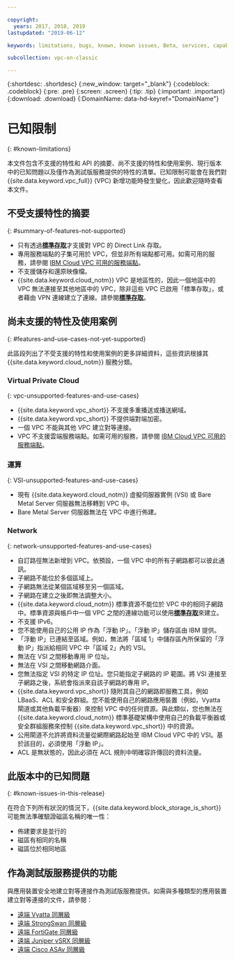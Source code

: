 ```yaml
---

copyright:
  years: 2017, 2018, 2019
lastupdated: "2019-06-12"

keywords: limitations, bugs, known, known issues, Beta, services, capabilities, use cases

subcollection: vpc-on-classic

---
```


{:shortdesc: .shortdesc}
{:new_window: target="_blank"}
{:codeblock: .codeblock}
{:pre: .pre}
{:screen: .screen}
{:tip: .tip}
{:important: .important}
{:download: .download}
{:DomainName: data-hd-keyref="DomainName"}

# 已知限制
{: #known-limitations}

本文件包含不支援的特性和 API 的摘要、尚不支援的特性和使用案例、現行版本中的已知問題以及僅作為測試版服務提供的特性的清單。已知限制可能會在我們對 {{site.data.keyword.vpc_full}} (VPC) 新增功能時發生變化，因此歡迎隨時查看本文件。

## 不受支援特性的摘要
{: #summary-of-features-not-supported}

* 只有透過[**標準存取**](/docs/vpc-on-classic?topic=vpc-on-classic-setting-up-access-to-your-classic-infrastructure-from-vpc)才支援對 VPC 的 Direct Link 存取。
* 專用服務端點的子集可用於 VPC，但並非所有端點都可用。如需可用的服務，請參閱 [IBM Cloud VPC 可用的服務端點](/docs/vpc-on-classic?topic=vpc-on-classic-service-endpoints-available-for-ibm-cloud-vpc)。
* 不支援儲存和還原映像檔。
* {{site.data.keyword.cloud_notm}} VPC 是地區性的，因此一個地區中的 VPC 無法連接至其他地區中的 VPC，除非這些 VPC 已啟用「標準存取」，或者藉由 VPN 連線建立了連線。請參閱[**標準存取**](/docs/vpc-on-classic?topic=vpc-on-classic-setting-up-access-to-your-classic-infrastructure-from-vpc)。

## 尚未支援的特性及使用案例
{: #features-and-use-cases-not-yet-supported}

此區段列出了不受支援的特性和使用案例的更多詳細資料，這些資訊根據其 {{site.data.keyword.cloud_notm}} 服務分類。

### Virtual Private Cloud
{: vpc-unsupported-features-and-use-cases}

* {{site.data.keyword.vpc_short}} 不支援多重播送或播送網域。
* {{site.data.keyword.vpc_short}} 不提供端對端加密。
* 一個 VPC 不能與其他 VPC 建立對等連接。
* VPC 不支援雲端服務端點。如需可用的服務，請參閱 [IBM Cloud VPC 可用的服務端點](/docs/vpc-on-classic?topic=vpc-on-classic-service-endpoints-available-for-ibm-cloud-vpc)。

### 運算
{: VSI-unsupported-features-and-use-cases}

* 現有 {{site.data.keyword.cloud_notm}} 虛擬伺服器實例 (VSI) 或 Bare Metal Server 伺服器無法移轉到 VPC 中。
* Bare Metal Server 伺服器無法在 VPC 中進行佈建。

### Network
{: network-unsupported-features-and-use-cases}

* 自訂路徑無法新增到 VPC。依預設，一個 VPC 中的所有子網路都可以彼此通訊。
* 子網路不能位於多個區域上。
* 子網路無法從某個區域移至另一個區域。
* 子網路在建立之後即無法調整大小。
* {{site.data.keyword.cloud_notm}} 標準資源不能位於 VPC 中的相同子網路中。標準資源與帳戶中一個 VPC 之間的連線功能可以使用[**標準存取**](/docs/vpc-on-classic?topic=vpc-on-classic-setting-up-access-to-your-classic-infrastructure-from-vpc)來建立。
* 不支援 IPv6。
* 您不能使用自己的公用 IP 作為「浮動 IP」。「浮動 IP」儲存區由 IBM 提供。
* 「浮動 IP」已連結至區域。例如，無法將「區域 1」中儲存區內所保留的「浮動 IP」指派給相同 VPC 中「區域 2」內的 VSI。
* 無法在 VSI 之間移動專用 IP 位址。
* 無法在 VSI 之間移動網路介面。
* 您無法指定 VSI 的特定 IP 位址。您只能指定子網路的 IP 範圍。將 VSI 連接至子網路之後，系統會指派來自該子網路的專用 IP。
* {{site.data.keyword.vpc_short}} 隨附其自己的網路即服務工具，例如 LBaaS、ACL 和安全群組。您不能使用自己的網路應用裝置（例如，Vyatta 閘道或其他負載平衡器）來控制 VPC 中的任何資源。與此類似，您也無法在 {{site.data.keyword.cloud_notm}} 標準基礎架構中使用自己的負載平衡器或安全群組服務來控制 {{site.data.keyword.vpc_short}} 中的資源。
* 公用閘道不允許將資料流量從網際網路起始至 IBM Cloud VPC 中的 VSI。基於該目的，必須使用「浮動 IP」。
* ACL 是無狀態的，因此必須在 ACL 規則中明確容許傳回的資料流量。

## 此版本中的已知問題
{: #known-issues-in-this-release}

在符合下列所有狀況的情況下，{{site.data.keyword.block_storage_is_short}} 可能無法準確驗證磁區名稱的唯一性：

* 佈建要求是並行的
* 磁區有相同的名稱
* 磁區位於相同地區

## 作為測試版服務提供的功能

與應用裝置安全地建立對等連接作為測試版服務提供。如需與多種類型的應用裝置建立對等連接的文件，請參閱：

* [遠端 Vyatta 同層級](/docs/infrastructure/vpc-on-classic-network?topic=vpc-on-classic-network-creating-a-secure-connection-with-a-remote-vyatta-peer)
* [遠端 StrongSwan 同層級](/docs/infrastructure/vpc-on-classic-network?topic=vpc-on-classic-network-creating-a-secure-connection-with-a-remote-strongswan-peer)
* [遠端 FortiGate 同層級](/docs/infrastructure/vpc-on-classic-network?topic=vpc-on-classic-network-creating-a-secure-connection-with-a-remote-fortigate-peer)
* [遠端 Juniper vSRX 同層級](/docs/infrastructure/vpc-on-classic-network?topic=vpc-on-classic-network-creating-a-secure-connection-with-a-remote-juniper-vsrx-peer)
* [遠端 Cisco ASAv 同層級](/docs/infrastructure/vpc-on-classic-network?topic=vpc-on-classic-network-creating-a-secure-connection-with-a-remote-cisco-asav-peer)
